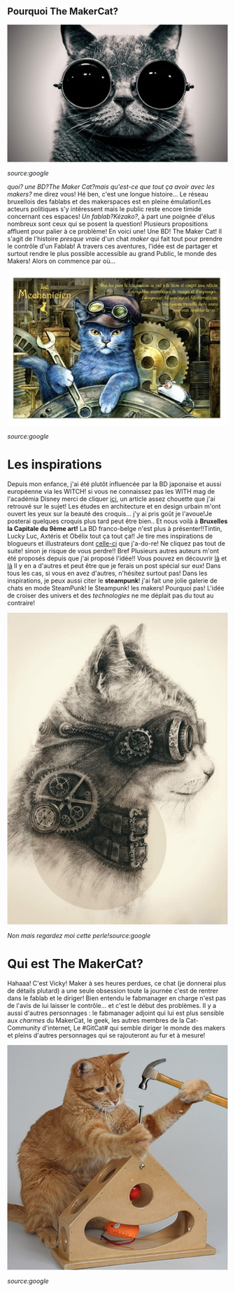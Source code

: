 ## Pourquoi The MakerCat?

![photo](https://github.com/Valonlisbeth/The-MakerCat/blob/master/images/chat-steampunk.jpg?raw=true)

*source:google*

*quoi? une BD?The Maker Cat?mais qu'est-ce que tout ça avoir avec les makers?* me direz vous! Hé ben, c'est une longue histoire...
Le réseau bruxellois des fablabs et des makerspaces est en pleine émulation!Les acteurs politiques s'y intéressent mais le public reste encore timide concernant ces espaces!
*Un fablab?Kézako?*, à part une poignée d'élus nombreux sont ceux qui se posent la question!
Plusieurs propositions affluent pour palier à ce problème! En voici une! Une BD! The Maker Cat! Il s'agit de l'histoire *presque vraie* d'un chat *maker* qui fait tout pour prendre le contrôle d'un Fablab!
A travers ces aventures, l'idée est de partager et surtout rendre le plus possible accessible au grand Public, le monde des Makers!
Alors on commence par où...

![photo](https://github.com/Valonlisbeth/The-MakerCat/blob/master/images/3ce20b5250120521988e5cb447384752.jpg?raw=true)

*source:google*

# Les inspirations

Depuis mon enfance, j'ai été plutôt influencée par la BD japonaise et aussi européenne via les WITCH! si vous ne connaissez pas les WITH mag de l'académia Disney merci de cliquer [ici](http://www.madmoizelle.com/witch-mag-301449), un article assez chouette que j'ai retrouvé sur le sujet!
Les études en architecture et en design urbain m'ont ouvert les yeux sur la beauté des croquis... j'y ai pris goût je l'avoue!Je posterai quelques croquis plus tard peut être bien..
Et nous voilà à **Bruxelles la Capitale du 9ème art!** La BD franco-belge n'est plus à présenter!!Tintin, Lucky Luc, Axtéris et Obélix tout ça tout ça!!
Je tire mes inspirations de blogueurs et illustrateurs dont [celle-ci](http://mistexpi.eklablog.com/) que j'a-do-re! Ne cliquez pas tout de suite! sinon je risque de vous perdre!!
Bref Plusieurs autres auteurs m'ont été proposés depuis que j'ai proposé l'idée!! Vous pouvez en découvrir [là](http://www.bouletcorp.com/2017/11/16/cache-cache-misere/) et [là](http://www.zanorg.com/frantico/)
Il y en a d'autres et peut être que je ferais un post spécial sur eux! Dans tous les cas, si vous en avez d'autres, n'hésitez surtout pas!
Dans les inspirations, je peux aussi citer le **steampunk**! j'ai fait une jolie galerie de chats en mode SteamPunk! le Steampunk! les makers! Pourquoi pas!
L'idée de croiser des univers et des *technologies* ne me déplait pas du tout au contraire!

![photo](https://github.com/Valonlisbeth/The-MakerCat/blob/master/images/2b2b90d56df05b72e553ae2316d766c2.jpg?raw=true)

*Non mais regardez moi cette perle!source:google*

# Qui est The MakerCat?

Hahaaa! C'est Vicky! Maker à ses heures perdues, ce chat (je donnerai plus de détails plutard) a une seule obsession toute la journée c'est de rentrer dans le fablab et le diriger!
Bien entendu le fabmanager en charge n'est pas de l'avis de lui laisser le contrôle... et c'est le début des problèmes.
Il y a aussi d'autres personnages : le fabmanager adjoint qui lui est plus sensible aux *charmes* du MakerCat, le geek, les autres membres de la Cat-Community d'internet, Le #GitCat# qui semble diriger le monde des makers et pleins d'autres personnages qui se rajouteront au fur et à mesure!

![photo](https://github.com/Valonlisbeth/The-MakerCat/blob/master/images/98076635.jpg?raw=true)

*source:google*
